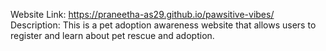 Website Link: https://praneetha-as29.github.io/pawsitive-vibes/
Description: This is a pet adoption awareness website that allows users to register and learn about pet rescue and adoption.
